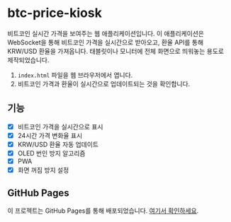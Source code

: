 # btc-price-kiosk

비트코인 실시간 가격을 보여주는 웹 애플리케이션입니다. 이 애플리케이션은 WebSocket을 통해 비트코인 가격을 실시간으로 받아오고, 환율 API를 통해 KRW/USD 환율을 가져옵니다. 태블릿이나 모니터에 전체 화면으로 띄워놓는 용도로 제작되었습니다.

1. `index.html` 파일을 웹 브라우저에서 엽니다.
2. 비트코인 가격과 환율이 실시간으로 업데이트되는 것을 확인합니다.

## 기능

- [x] 비트코인 가격을 실시간으로 표시
- [x] 24시간 가격 변화율 표시
- [x] KRW/USD 환율 자동 업데이트
- [x] OLED 번인 방지 알고리즘
- [x] PWA
- [x] 화면 꺼짐 방지 설정

## GitHub Pages

이 프로젝트는 GitHub Pages를 통해 배포되었습니다. [여기서 확인하세요](https://2jiho.github.io/btc-price-kiosk).
